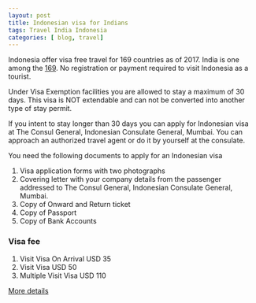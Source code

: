 ```yaml
---
layout: post
title: Indonesian visa for Indians
tags: Travel India Indonesia
categories: [ blog, travel]
---
```


Indonesia offer visa free travel for 169 countries as of 2017. India is one among the [169](http://www.imigrasi.go.id/index.php/en/layanan-publik/bebas-visa#free-visa-countries-list). No registration or payment required to visit Indonesia as a tourist.

Under Visa Exemption facilities you are allowed to stay a maximum of 30 days. This visa is NOT extendable and can not be converted into another type of stay permit.

If you intent to stay longer than 30 days you can apply for Indonesian visa at The Consul General, Indonesian Consulate General, Mumbai. You can approach an authorized travel agent or do it by yourself at the consulate.

You need the following documents to apply for an Indonesian visa
1.    Visa application forms with two photographs
2.    Covering letter with your company details from the passenger addressed to The Consul General, Indonesian Consulate General, Mumbai.
3.    Copy of Onward and Return ticket
4.    Copy of Passport
5.    Copy of Bank Accounts

### Visa fee   
1.    Visit Visa On Arrival    USD 35       
2.    Visit Visa    USD 50       
3.    Multiple Visit Visa     USD 110     

[More details](http://www.imigrasi.go.id/index.php/en/public-services/visit-visa#general-info)
